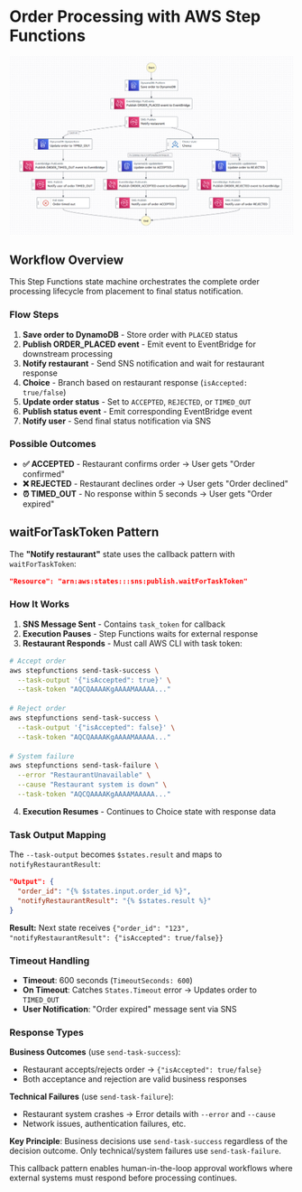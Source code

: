 # Order Processing with AWS Step Functions

![Order Flow Diagram](./images/step-functions-order-flow.png)

## Workflow Overview

This Step Functions state machine orchestrates the complete order processing lifecycle from placement to final status notification.

### Flow Steps

1. **Save order to DynamoDB** - Store order with `PLACED` status
2. **Publish ORDER_PLACED event** - Emit event to EventBridge for downstream processing
3. **Notify restaurant** - Send SNS notification and wait for restaurant response
4. **Choice** - Branch based on restaurant response (`isAccepted: true/false`)
5. **Update order status** - Set to `ACCEPTED`, `REJECTED`, or `TIMED_OUT`
6. **Publish status event** - Emit corresponding EventBridge event
7. **Notify user** - Send final status notification via SNS

### Possible Outcomes

- **✅ ACCEPTED** - Restaurant confirms order → User gets "Order confirmed"
- **❌ REJECTED** - Restaurant declines order → User gets "Order declined"
- **⏰ TIMED_OUT** - No response within 5 seconds → User gets "Order expired"

## waitForTaskToken Pattern

The **"Notify restaurant"** state uses the callback pattern with `waitForTaskToken`:

```json
"Resource": "arn:aws:states:::sns:publish.waitForTaskToken"
```

### How It Works

1. **SNS Message Sent** - Contains `task_token` for callback
2. **Execution Pauses** - Step Functions waits for external response
3. **Restaurant Responds** - Must call AWS CLI with task token:

```bash
# Accept order
aws stepfunctions send-task-success \
  --task-output '{"isAccepted": true}' \
  --task-token "AQCQAAAAKgAAAAMAAAAA..."

# Reject order
aws stepfunctions send-task-success \
  --task-output '{"isAccepted": false}' \
  --task-token "AQCQAAAAKgAAAAMAAAAA..."

# System failure
aws stepfunctions send-task-failure \
  --error "RestaurantUnavailable" \
  --cause "Restaurant system is down" \
  --task-token "AQCQAAAAKgAAAAMAAAAA..."
```

4. **Execution Resumes** - Continues to Choice state with response data

### Task Output Mapping

The `--task-output` becomes `$states.result` and maps to `notifyRestaurantResult`:

```json
"Output": {
  "order_id": "{% $states.input.order_id %}",
  "notifyRestaurantResult": "{% $states.result %}"
}
```

**Result:** Next state receives `{"order_id": "123", "notifyRestaurantResult": {"isAccepted": true/false}}`

### Timeout Handling

- **Timeout**: 600 seconds (`TimeoutSeconds: 600`)
- **On Timeout**: Catches `States.Timeout` error → Updates order to `TIMED_OUT`
- **User Notification**: "Order expired" message sent via SNS

### Response Types

**Business Outcomes** (use `send-task-success`):
- Restaurant accepts/rejects order → `{"isAccepted": true/false}`
- Both acceptance and rejection are valid business responses

**Technical Failures** (use `send-task-failure`):
- Restaurant system crashes → Error details with `--error` and `--cause`
- Network issues, authentication failures, etc.

**Key Principle**: Business decisions use `send-task-success` regardless of the decision outcome. Only technical/system failures use `send-task-failure`.

This callback pattern enables human-in-the-loop approval workflows where external systems must respond before processing continues.
